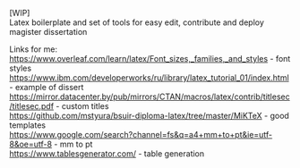 [WIP]  
Latex boilerplate and set of tools for easy edit, contribute and deploy magister dissertation  
  
Links for me:  
https://www.overleaf.com/learn/latex/Font_sizes,_families,_and_styles - font styles    
https://www.ibm.com/developerworks/ru/library/latex_tutorial_01/index.html - example of dissert    
https://mirror.datacenter.by/pub/mirrors/CTAN/macros/latex/contrib/titlesec/titlesec.pdf - custom titles    
https://github.com/mstyura/bsuir-diploma-latex/tree/master/MiKTeX - good templates    
https://www.google.com/search?channel=fs&q=a4+mm+to+pt&ie=utf-8&oe=utf-8 - mm to pt     
https://www.tablesgenerator.com/ - table generation    